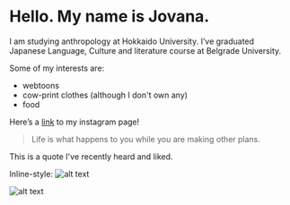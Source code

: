 

# Hello. My name is Jovana.

I am studying anthropology at Hokkaido University.
I’ve graduated Japanese Language, Culture and literature course at Belgrade University.

Some of my interests are: 
- webtoons
- cow-print clothes (although I don't own any)
- food

Here’s a [link](https://www.instagram.com/m_jovana276/) to my instagram page!

>Life is what happens to you while you are making other plans.

This is a quote I've recently heard and liked.

Inline-style: 
![alt text]([IMG_1717.JPG](https://github.com/JovanaMojsilovic/JovanaMojsilovic.github.io/blob/main/IMG_1717.JPG)) 

![alt text]([IMG_1717.JPG](https://github.com/JovanaMojsilovic/JovanaMojsilovic.github.io/blob/main/IMG_1718.JPG)) 
